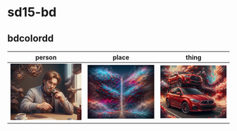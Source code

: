 # sd15-bd

## bdcolordd
| person | place | thing |
| --- | --- | --- |
| ![bdcolordd person preview](/images/bdcolordd_person.webp?raw=true) | ![bdcolordd place preview](/images/bdcolordd_place.webp?raw=true) | ![bdcolordd thing preview](/images/bdcolordd_thing.webp?raw=true) |

